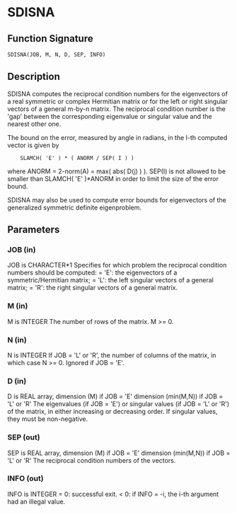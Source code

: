 # SDISNA

## Function Signature

```fortran
SDISNA(JOB, M, N, D, SEP, INFO)
```

## Description


 SDISNA computes the reciprocal condition numbers for the eigenvectors
 of a real symmetric or complex Hermitian matrix or for the left or
 right singular vectors of a general m-by-n matrix. The reciprocal
 condition number is the 'gap' between the corresponding eigenvalue or
 singular value and the nearest other one.

 The bound on the error, measured by angle in radians, in the I-th
 computed vector is given by

        SLAMCH( 'E' ) * ( ANORM / SEP( I ) )

 where ANORM = 2-norm(A) = max( abs( D(j) ) ).  SEP(I) is not allowed
 to be smaller than SLAMCH( 'E' )*ANORM in order to limit the size of
 the error bound.

 SDISNA may also be used to compute error bounds for eigenvectors of
 the generalized symmetric definite eigenproblem.

## Parameters

### JOB (in)

JOB is CHARACTER*1 Specifies for which problem the reciprocal condition numbers should be computed: = 'E': the eigenvectors of a symmetric/Hermitian matrix; = 'L': the left singular vectors of a general matrix; = 'R': the right singular vectors of a general matrix.

### M (in)

M is INTEGER The number of rows of the matrix. M >= 0.

### N (in)

N is INTEGER If JOB = 'L' or 'R', the number of columns of the matrix, in which case N >= 0. Ignored if JOB = 'E'.

### D (in)

D is REAL array, dimension (M) if JOB = 'E' dimension (min(M,N)) if JOB = 'L' or 'R' The eigenvalues (if JOB = 'E') or singular values (if JOB = 'L' or 'R') of the matrix, in either increasing or decreasing order. If singular values, they must be non-negative.

### SEP (out)

SEP is REAL array, dimension (M) if JOB = 'E' dimension (min(M,N)) if JOB = 'L' or 'R' The reciprocal condition numbers of the vectors.

### INFO (out)

INFO is INTEGER = 0: successful exit. < 0: if INFO = -i, the i-th argument had an illegal value.

